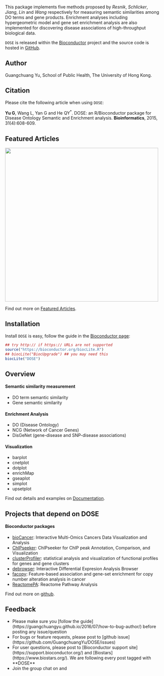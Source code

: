 <!-- addtoany:= -->

<br>
<!-- release:=DOSE -->
<!-- devel:=DOSE -->
<!-- download:DOSE:total -->
<!-- download:DOSE:month -->


This package implements five methods proposed by _Resnik_, _Schlicker_, _Jiang_, _Lin_ and _Wang_ respectively for measuring semantic similarities among DO terms and gene products. Enrichment analyses including hypergeometric model and gene set enrichment analysis are also implemented for discovering disease associations of high-throughput biological data. 


`DOSE` is released within the [Bioconductor](https://bioconductor.org/packages/DOSE) project and the source code is hosted in <a href="https://github.com/GuangchuangYu/DOSE"><i class="fa fa-github fa-lg"></i> GitHub</a>.


## <i class="fa fa-user"></i> Author

Guangchuang Yu, School of Public Health, The University of Hong Kong.

## <i class="fa fa-book"></i> Citation

<!-- doi:=10.1093/bioinformatics/btu684 -->
<!-- citation:=Ug5p-4gJ2f0C:=16627502277303919270 -->
<!-- altmetric:=2788597 -->


Please cite the following article when using `DOSE`:

__Yu G__, Wang L, Yan G and He QY<sup>*</sup>. DOSE: an R/Bioconductor package for Disease Ontology Semantic and Enrichment analysis. **Bioinformatics**, 2015, 31(4):608-609.


## <i class="fa fa-pencil"></i> Featured Articles

<img src="featured_img/c5mb00663e-f1_hi-res.gif" width="500">

<i class="fa fa-hand-o-right"></i> Find out more on <i class="fa fa-pencil"></i> [Featured Articles](https://guangchuangyu.github.io/DOSE/featuredArticles/).


## <i class="fa fa-download"></i> Installation

Install `DOSE` is easy, follow the guide in the [Bioconductor page](https://bioconductor.org/packages/DOSE/):

```r
## try http:// if https:// URLs are not supported
source("https://bioconductor.org/biocLite.R")
## biocLite("BiocUpgrade") ## you may need this
biocLite("DOSE")
```

## <i class="fa fa-cogs"></i> Overview

#### <i class="fa fa-angle-double-right"></i> Semantic similarity measurement

+ DO term semantic similarity
+ Gene semantic similarity

#### <i class="fa fa-angle-double-right"></i> Enrichment Analysis

+ DO (Disease Ontology)
+ NCG (Network of Cancer Genes)
+ DisGeNet (gene-disease and SNP-disease associations)

#### <i class="fa fa-angle-double-right"></i> Visualization

+ barplot
+ cnetplot
+ dotplot
+ enrichMap
+ gseaplot
+ simplot
+ upsetplot


<i class="fa fa-hand-o-right"></i> Find out details and examples on <i class="fa fa-book"></i> [Documentation](https://guangchuangyu.github.io/DOSE/documentation/).

## <i class="fa fa-code-fork"></i> Projects that depend on DOSE

#### <i class="fa fa-angle-double-right"></i> Bioconductor packages

+ [bioCancer](https://www.bioconductor.org/packages/bioCancer/): Interactive Multi-Omics Cancers Data Visualization and Analysis
+ [ChIPseeker](https://www.bioconductor.org/packages/ChIPseeker/): ChIPseeker for ChIP peak Annotation, Comparison, and Visualization
+ [clusterProfiler](https://www.bioconductor.org/packages/clusterProfiler/): statistical analysis and visualization of functional profiles for genes and gene clusters
+ [debrowser](https://www.bioconductor.org/packages/debrowser/): Interactive Differential Expresion Analysis Browser
+ [facopy](https://www.bioconductor.org/packages/facopy/): Feature-based association and gene-set enrichment for copy number alteration analysis in cancer
+ [ReactomePA](https://www.bioconductor.org/packages/ReactomePA/): Reactome Pathway Analysis

<i class="fa fa-hand-o-right"></i> Find out more on <i class="fa fa-github-alt"></i> [github](http://scisoft-net-map.isri.cmu.edu/application/DOSE/gitprojects).

## <i class="fa fa-comment"></i> Feedback
<ul class="fa-ul">
	<li><i class="fa-li fa fa-hand-o-right"></i> Please make sure you [follow the guide](https://guangchuangyu.github.io/2016/07/how-to-bug-author/) before posting any issue/question</li>
	<li><i class="fa-li fa fa-bug"></i> For bugs or feature requests, please post to <i class="fa fa-github-alt"></i> [github issue](https://github.com/GuangchuangYu/DOSE/issues)</li>
	<li><i class="fa-li fa fa-question"></i>  For user questions, please post to [Bioconductor support site](https://support.bioconductor.org/) and [Biostars](https://www.biostars.org/). We are following every post tagged with **DOSE**</li>
	<li><i class="fa-li fa fa-commenting"></i> Join the group chat on <a href="https://twitter.com/hashtag/DOSE"><i class="fa fa-twitter fa-lg"></i></a> and <a href="http://huati.weibo.com/k/DOSE"><i class="fa fa-weibo fa-lg"></i></a></li>
</ul>
